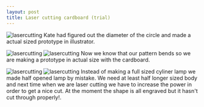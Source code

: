 ```yaml
---
layout: post
title: Laser cutting cardboard (trial)
---
```


![lasercutting]({{site.baseurl}}/images/cardboardlaser.jpg)
Kate had figured out the diameter of the circle and made a actual sized prototype in illustrator. 

![lasercutting]({{site.baseurl}}/images/cardboardlaser1.jpg)
![lasercutting]({{site.baseurl}}/images/cardboardlaser2.jpg)
Now we know that our pattern bends so we are making a prototype in actual size with the cardboard. 

![lasercutting]({{site.baseurl}}/images/cardboardlaser3.jpg)
![lasercutting]({{site.baseurl}}/images/cardboardlaser4.jpg)
Instead of making a full sized cyliner lamp we made half opened lamp by mistake. 
We need at least half longer sized body and next time when we are laser cutting we have to increase the power in order to get a nice cut. At the moment the shape is all engraved but it hasn't cut through properly!.